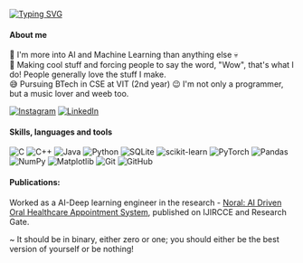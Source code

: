[![Typing SVG](https://readme-typing-svg.herokuapp.com?font=Fira+Code&pause=1000&color=F7CC07&random=false&width=435&lines=I'm+Aditya+Pradhan%2C;a+python+developer%2C;who+automates+stuff%2C;and+creates+machine+learning+models)](https://git.io/typing-svg)

#### About me
:beginner: I'm more into AI and Machine Learning than anything else :skull:  
:poultry_leg: Making cool stuff and forcing people to say the word, "Wow", that's what I do! People generally love the stuff I make.  
:sweat_smile: Pursuing BTech in CSE at VIT (2nd year) 
:wink: I'm not only a programmer, but a music lover and weeb too.

[![Instagram](https://img.shields.io/badge/Instagram-%23E4405F.svg?logo=Instagram&logoColor=white)](https://instagram.com/the_eccentric_adi) [![LinkedIn](https://img.shields.io/badge/LinkedIn-%230077B5.svg?logo=linkedin&logoColor=white)](https://www.linkedin.com/in/adipradhan202/)  

#### Skills, languages and tools<div align='center'>
![C](https://img.shields.io/badge/c-%2300599C.svg?style=for-the-badge&logo=c&logoColor=white) ![C++](https://img.shields.io/badge/c++-%2300599C.svg?style=for-the-badge&logo=c%2B%2B&logoColor=white) ![Java](https://img.shields.io/badge/java-%23ED8B00.svg?style=for-the-badge&logo=openjdk&logoColor=white) ![Python](https://img.shields.io/badge/python-3670A0?style=for-the-badge&logo=python&logoColor=ffdd54) ![SQLite](https://img.shields.io/badge/sqlite-%2307405e.svg?style=for-the-badge&logo=sqlite&logoColor=white) ![scikit-learn](https://img.shields.io/badge/scikit--learn-%23F7931E.svg?style=for-the-badge&logo=scikit-learn&logoColor=white) ![PyTorch](https://img.shields.io/badge/PyTorch-%23EE4C2C.svg?style=for-the-badge&logo=PyTorch&logoColor=white) ![Pandas](https://img.shields.io/badge/pandas-%23150458.svg?style=for-the-badge&logo=pandas&logoColor=white) ![NumPy](https://img.shields.io/badge/numpy-%23013243.svg?style=for-the-badge&logo=numpy&logoColor=white) ![Matplotlib](https://img.shields.io/badge/Matplotlib-%23ffffff.svg?style=for-the-badge&logo=Matplotlib&logoColor=black) ![Git](https://img.shields.io/badge/git-%23F05033.svg?style=for-the-badge&logo=git&logoColor=white) ![GitHub](https://img.shields.io/badge/github-%23121011.svg?style=for-the-badge&logo=github&logoColor=white)

#### Publications:  
Worked as a AI-Deep learning engineer in the research - [Noral: AI Driven Oral Healthcare Appointment System](https://ijircce.com/admin/main/storage/app/pdf/7rUnXm1zcnu4s05s07tYOWFS5XqLAnj3H2MgEP1P.pdf), published on IJIRCCE and Research Gate.

~ It should be in binary, either zero or one; you should either be the best version of yourself or be nothing!
